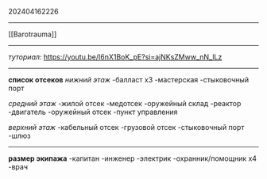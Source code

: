 202404162226

***

[[Barotrauma]]

***

*туториал:*
https://youtu.be/I6nX1BoK_pE?si=ajNKsZMww_nN_lLz

***

**список отсеков**
*нижний этаж*
-балласт х3
-мастерская
-стыковочный порт

*средний этаж*
-жилой отсек
-медотсек
-оружейный склад
-реактор
-двигатель
-оружейный отсек
-пункт управления

*верхний этаж*
-кабельный отсек
-грузовой отсек
-стыковочный порт
-шлюз

***

**размер экипажа**
-капитан
-инженер
-электрик
-охранник/помощник x4
-врач
